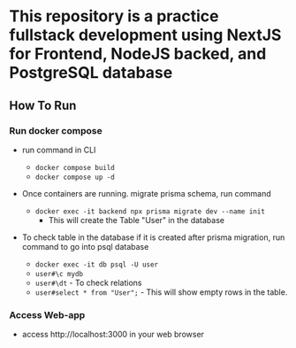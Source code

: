 # This repository is a practice fullstack development using NextJS for Frontend, NodeJS backed, and PostgreSQL database

## How To Run

### Run docker compose
- run command in CLI
    - `docker compose build`
    - `docker compose up -d`

- Once containers are running. migrate prisma schema, run command
    - `docker exec -it backend npx prisma migrate dev --name init`
        - This will create the Table "User" in the database

- To check table in the database if it is created after prisma migration, run command to go into psql database
    - `docker exec -it db psql -U user`
    - `user#\c mydb`
    - `user#\dt` - To check relations
    - `user#select * from "User";` - This will show empty rows in the table.

### Access Web-app
- access http://localhost:3000 in your web browser